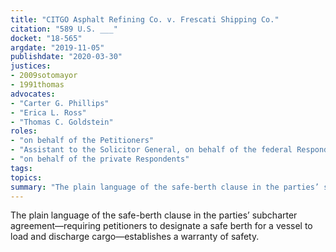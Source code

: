 ```yaml
---
title: "CITGO Asphalt Refining Co. v. Frescati Shipping Co."
citation: "589 U.S. ___"
docket: "18-565"
argdate: "2019-11-05"
publishdate: "2020-03-30"
justices:
- 2009sotomayor
- 1991thomas
advocates:
- "Carter G. Phillips"
- "Erica L. Ross"
- "Thomas C. Goldstein"
roles:
- "on behalf of the Petitioners"
- "Assistant to the Solicitor General, on behalf of the federal Respondent"
- "on behalf of the private Respondents"
tags:
topics:
summary: "The plain language of the safe-berth clause in the parties’ subcharter agreement—requiring petitioners to designate a safe berth for a vessel to load and discharge cargo—establishes a warranty of safety."
---
```

The plain language of the safe-berth clause in the parties’ subcharter agreement—requiring petitioners to designate a safe berth for a vessel to load and discharge cargo—establishes a warranty of safety.